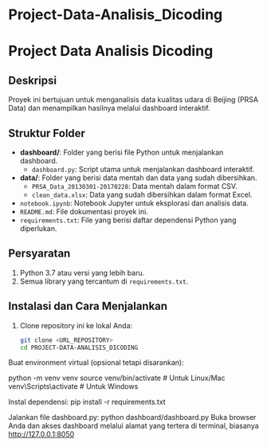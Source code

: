 # Project-Data-Analisis_Dicoding

# Project Data Analisis Dicoding

## Deskripsi
Proyek ini bertujuan untuk menganalisis data kualitas udara di Beijing (PRSA Data) dan menampilkan hasilnya melalui dashboard interaktif.

## Struktur Folder
- **dashboard/**: Folder yang berisi file Python untuk menjalankan dashboard.
  - `dashboard.py`: Script utama untuk menjalankan dashboard interaktif.
- **data/**: Folder yang berisi data mentah dan data yang sudah dibersihkan.
  - `PRSA_Data_20130301-20170228`: Data mentah dalam format CSV.
  - `clean_data.xlsx`: Data yang sudah dibersihkan dalam format Excel.
- `notebook.ipynb`: Notebook Jupyter untuk eksplorasi dan analisis data.
- `README.md`: File dokumentasi proyek ini.
- `requirements.txt`: File yang berisi daftar dependensi Python yang diperlukan.

## Persyaratan
1. Python 3.7 atau versi yang lebih baru.
2. Semua library yang tercantum di `requirements.txt`.

## Instalasi dan Cara Menjalankan
1. Clone repository ini ke lokal Anda:
   ```bash
   git clone <URL_REPOSITORY>
   cd PROJECT-DATA-ANALISIS_DICODING

Buat environment virtual (opsional tetapi disarankan):

python -m venv venv
source venv/bin/activate   # Untuk Linux/Mac
venv\Scripts\activate      # Untuk Windows

Instal dependensi:
pip install -r requirements.txt

Jalankan file dashboard.py:
python dashboard/dashboard.py
Buka browser Anda dan akses dashboard melalui alamat yang tertera di terminal, biasanya http://127.0.0.1:8050
